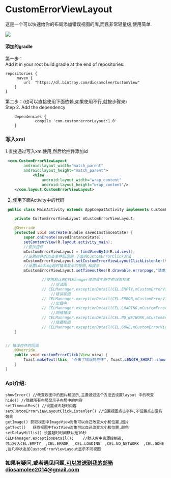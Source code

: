 # CustomErrorViewLayout

这是一个可以快速给你的布局添加错误视图的库,而且非常轻量级,使用简单.


![](http://upload-images.jianshu.io/upload_images/9352581-868540e78e76fc82.gif?imageMogr2/auto-orient/strip%7CimageView2/2/w/1240)

#### 添加的gradle
第一步：  
Add it in your root build.gradle at the end of repositories:

	repositories {
	     maven {
            url  "https://dl.bintray.com/diosamolee/CustomView"
        }
	}
第二步：(也可以直接使用下面依赖,如果使用不行,就按步骤来)  
Step 2. Add the dependency

		dependencies {
	       		 compile 'com.custom:errorLayout:1.0'
		}

### 写入xml

1.直接通过写入xml使用,然后给控件添加id

```xml
 <com.CustomErrorViewLayout
        android:layout_width="match_parent"
        android:layout_height="match_parent">
            <View
                android:layout_width="wrap_content"
                android:layout_height="wrap_content"/>
    </com.layout.CustomErrorViewLayout>
```


2. 使用下面Activity中的代码

```java
 public class MainActivity extends AppCompatActivity implements CustomErrorViewLayout.CustomErrorViewLayoutClickListenler {

    private CustomErrorViewLayout mCustomErrorViewLayout;

    @Override
    protected void onCreate(Bundle savedInstanceState) {
        super.onCreate(savedInstanceState);
        setContentView(R.layout.activity_main);
        //查找控件
        mCustomErrorViewLayout = findViewById(R.id.cevl);
        //设置控件的点击事件回调到 下面的customErrorClick方法
        mCustomErrorViewLayout.setCustomErrorViewLayoutClickListenler(this);
        //设置Loading超时错误显示的视图,和提示
        mCustomErrorViewLayout.setTimeoutRes(R.drawable.errorpage,"请求错误,点击刷新");

                //使用默认的CELMannger使用库中原生的状态样式
					//空试图
                // CELMannager.exceptionDetail(CEL.EMPTY,mCustomErrorViewLayout);
					//错误视图
                // CELMannager.exceptionDetail(CEL.ERROR,mCustomErrorViewLayout);
					//加载中
                // CELMannager.exceptionDetail(CEL.LOADING,mCustomErrorViewLayout);
					//网络错误
                // CELMannager.exceptionDetail(CEL.NO_NETWORK,mCustomErrorViewLayout);
					//隐藏视图
                // CELMannager.exceptionDetail(CEL.GONE,mCustomErrorViewLayout);
    }


// 错误控件的回调
    @Override
    public void customErrorClick(View view) {
        Toast.makeText(this, "点击了错误的控件", Toast.LENGTH_SHORT).show();
    }
}


```


### Api介绍:

	showError() //改变视图中的图片和提示,主要通过这个方法去设置layout 中的改变
	hide() //隐藏所有布局显示子布局中的内容
	setTimeoutRes() //设置点击超时内容
	setCustomErrorViewLayoutClickListenler() //设置视图点击事件,不设置点击没有效果
	getImage() 获取视图中ImageView对象可以自己改变大小和位置,图片
	getText()	获取视图中TextView对象可以自己改变大小和位置,颜色
	setDelayMillis() 设置超时时间默认是10秒
	CELMannager.exceptionDetail();    //默认库中资源控制者,
	可以传入CEL.EMPTY  ,CEL.ERROR  ,CEL.LOADING  ,CEL.NO_NETWORK  ,CEL.GONE  ,这几种状态加CustomErrorViewLayout显示不同视图



### 如果有疑问,或者遇见问题,可以发送到我的邮箱diosamolee2014@gmail.com
